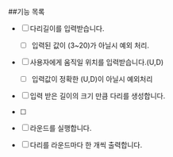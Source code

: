 ##기능 목록

- [ ] 다리길이를 입력받습니다.
    - [ ] 입력된 값이 (3~20)가 아닐시 예외 처리.
  
- [ ] 사용자에게 움직일 위치를 입력받습니다.(U,D)
  - [ ] 입력값이 정확한 (U,D)이 아닐시 예외처리 

- [ ] 입력 받은 길이의 크기 만큼 다리를 생성합니다.
- [ ] 

- [ ] 라운드를 실행합니다.
- [ ] 다리를 라운드마다 한 개씩 출력합니다.